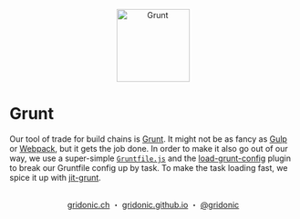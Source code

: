 <p align="center"><img src="https://gridonic.github.io/assets/images/logos/grunt.svg" alt="Grunt" width="128"></p>

# Grunt

Our tool of trade for build chains is [Grunt]. It might not be as fancy as [Gulp] or [Webpack], but it gets the job done. In order to make it also go out of our way, we use a super-simple [`Gruntfile.js`] and the [load-grunt-config] plugin to break our Gruntfile config up by task. To make the task loading fast, we spice it up with [jit-grunt].

##  
<p align="center">
  <a href="https://gridonic.ch">gridonic.ch</a> ・
  <a href="https://gridonic.github.io">gridonic.github.io</a> ・
  <a href="https://twitter.com/gridonic">@gridonic</a>
</p>

[Grunt]: http://gruntjs.com/
[Gulp]: http://gulpjs.com/
[Webpack]: https://webpack.js.org/
[`Gruntfile.js`]: ./Gruntfile.js
[load-grunt-config]: https://github.com/firstandthird/load-grunt-config
[jit-grunt]: https://github.com/shootaroo/jit-grunt
